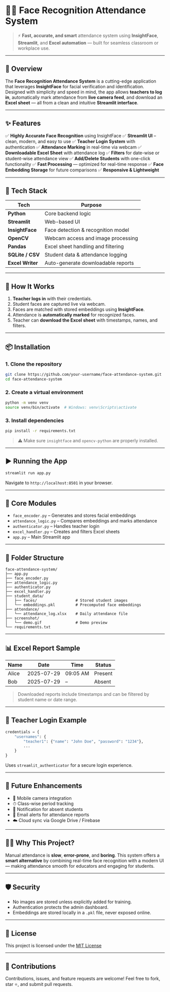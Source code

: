 
# 👨‍🏫 Face Recognition Attendance System

> ⚡ **Fast, accurate, and smart** attendance system using **InsightFace**, **Streamlit**, and **Excel automation** — built for seamless classroom or workplace use.

---

## 🚀 Overview

The **Face Recognition Attendance System** is a cutting-edge application that leverages **InsightFace** for facial verification and identification. Designed with simplicity and speed in mind, the app allows **teachers to log in**, automatically mark attendance from **live camera feed**, and download an **Excel sheet** — all from a clean and intuitive **Streamlit interface**.

---

## ✨ Features

✅ **Highly Accurate Face Recognition** using InsightFace
✅ **Streamlit UI** – clean, modern, and easy to use
✅ **Teacher Login System** with authentication
✅ **Attendance Marking** in real-time via webcam
✅ **Downloadable Excel Sheet** with attendance log
✅ **Filters** for date-wise or student-wise attendance view
✅ **Add/Delete Students** with one-click functionality
✅ **Fast Processing** — optimized for real-time response
✅ **Face Embedding Storage** for future comparisons
✅ **Responsive & Lightweight**

---

## 🧰 Tech Stack

| Tech             | Purpose                            |
| ---------------- | ---------------------------------- |
| **Python**       | Core backend logic                 |
| **Streamlit**    | Web-based UI                       |
| **InsightFace**  | Face detection & recognition model |
| **OpenCV**       | Webcam access and image processing |
| **Pandas**       | Excel sheet handling and filtering |
| **SQLite / CSV** | Student data & attendance logging  |
| **Excel Writer** | Auto-generate downloadable reports |

---

## 📸 How It Works

1. **Teacher logs in** with their credentials.
2. Student faces are captured live via webcam.
3. Faces are matched with stored embeddings using **InsightFace**.
4. Attendance is **automatically marked** for recognized faces.
5. Teacher can **download the Excel sheet** with timestamps, names, and filters.

---

## 📦 Installation

### 1. Clone the repository

```bash
git clone https://github.com/your-username/face-attendance-system.git
cd face-attendance-system
```

### 2. Create a virtual environment

```bash
python -m venv venv
source venv/bin/activate  # Windows: venv\Scripts\activate
```

### 3. Install dependencies

```bash
pip install -r requirements.txt
```

> ⚠️ Make sure `insightface` and `opencv-python` are properly installed.

---

## ▶️ Running the App

```bash
streamlit run app.py
```

Navigate to `http://localhost:8501` in your browser.

---

## 🧠 Core Modules

* `face_encoder.py` – Generates and stores facial embeddings
* `attendance_logic.py` – Compares embeddings and marks attendance
* `authenticator.py` – Handles teacher login
* `excel_handler.py` – Creates and filters Excel sheets
* `app.py` – Main Streamlit app

---

## 📂 Folder Structure

```
face-attendance-system/
├── app.py
├── face_encoder.py
├── attendance_logic.py
├── authenticator.py
├── excel_handler.py
├── student_data/
│   ├── faces/                 # Stored student images
│   └── embeddings.pkl         # Precomputed face embeddings
├── attendance/
│   └── attendance_log.xlsx    # Daily attendance file
├── screenshot/
│   └── demo.gif               # Demo preview
└── requirements.txt
```

---

## 📊 Excel Report Sample

| Name  | Date       | Time     | Status  |
| ----- | ---------- | -------- | ------- |
| Alice | 2025-07-29 | 09:05 AM | Present |
| Bob   | 2025-07-29 | –        | Absent  |

> Downloaded reports include timestamps and can be filtered by student name or date range.

---

## 🔐 Teacher Login Example

```python
credentials = {
    "usernames": {
        "teacher1": {"name": "John Doe", "password": "1234"},
        ...
    }
}
```

Uses `streamlit_authenticator` for a secure login experience.

---

## 🔮 Future Enhancements

* 📱 Mobile camera integration
* ⏱ Class-wise period tracking
* 🔔 Notification for absent students
* 📧 Email alerts for attendance reports
* ☁️ Cloud sync via Google Drive / Firebase

---

## 🙋‍♂️ Why This Project?

Manual attendance is **slow**, **error-prone**, and **boring**.
This system offers a **smart alternative** by combining real-time face recognition with a modern UI — making attendance smooth for educators and engaging for students.

---

## 🛡️ Security

* No images are stored unless explicitly added for training.
* Authentication protects the admin dashboard.
* Embeddings are stored locally in a `.pkl` file, never exposed online.

---

## 📜 License

This project is licensed under the [MIT License](LICENSE)

---

## 🤝 Contributions

Contributions, issues, and feature requests are welcome!
Feel free to fork, star ⭐, and submit pull requests.

